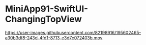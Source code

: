 # MiniApp91-SwiftUI-ChangingTopView

https://user-images.githubusercontent.com/82198916/195602465-a30b3df8-243d-4fd1-8713-e3d7c072403b.mov

